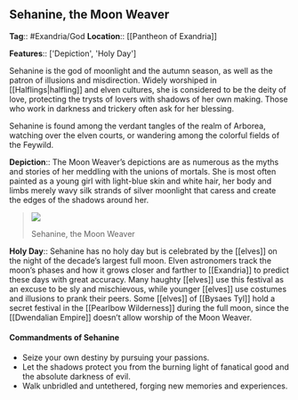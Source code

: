 ## Sehanine, the Moon Weaver
**Tag**:: #Exandria/God
**Location**:: [[Pantheon of Exandria]]

**Features**:: ['Depiction', 'Holy Day']

Sehanine is the god of moonlight and the autumn season, as well as the patron of illusions and misdirection. Widely worshiped in [[Halflings|halfling]] and elven cultures, she is considered to be the deity of love, protecting the trysts of lovers with shadows of her own making. Those who work in darkness and trickery often ask for her blessing.

Sehanine is found among the verdant tangles of the realm of Arborea, watching over the elven courts, or wandering among the colorful fields of the Feywild.

**Depiction**:: The Moon Weaver’s depictions are as numerous as the myths and stories of her meddling with the unions of mortals. She is most often painted as a young girl with light-blue skin and white hair, her body and limbs merely wavy silk strands of silver moonlight that caress and create the edges of the shadows around her.

> [![](https://media.dndbeyond.com/compendium-images/egtw/yDOyqyOocErRgYJK/01-16.png)](https://media.dndbeyond.com/compendium-images/egtw/yDOyqyOocErRgYJK/01-16.png)
> 
> Sehanine, the Moon Weaver

**Holy Day**:: Sehanine has no holy day but is celebrated by the [[elves]] on the night of the decade’s largest full moon. Elven astronomers track the moon’s phases and how it grows closer and farther to [[Exandria]] to predict these days with great accuracy. Many haughty [[elves]] use this festival as an excuse to be sly and mischievous, while younger [[elves]] use costumes and illusions to prank their peers. Some [[elves]] of [[Bysaes Tyl]] hold a secret festival in the [[Pearlbow Wilderness]] during the full moon, since the [[Dwendalian Empire]] doesn’t allow worship of the Moon Weaver.

#### Commandments of Sehanine

-   Seize your own destiny by pursuing your passions.
-   Let the shadows protect you from the burning light of fanatical good and the absolute darkness of evil.
-   Walk unbridled and untethered, forging new memories and experiences.
